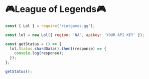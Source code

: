 # **🎮League of Legends🎮**

```javascript
const { Lol } = require('riotgames-gg');

const lol = new Lol({ region: 'NA', apikey: 'YOUR API KEY' });

const getStatus = () => {
  lol.Status.shardData().then((response) => {
    console.log(response);
  });
};

getStatus();
```
